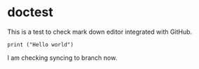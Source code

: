 # doctest

This is a test to check mark down editor integrated with GitHub.

    print ("Hello world")

I am checking syncing to branch now.




<!--stackedit_data:
eyJoaXN0b3J5IjpbLTExMzQ1NTIyNTYsLTUwMDE5NDIwNCwxNT
cxMDY3Mzg3LDE5ODQwNDcyMzFdfQ==
-->